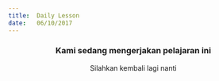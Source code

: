 ```yaml
---
title:  Daily Lesson
date:   06/10/2017
---
```


### <center>Kami sedang mengerjakan pelajaran ini</center>
<center>Silahkan kembali lagi nanti</center>
